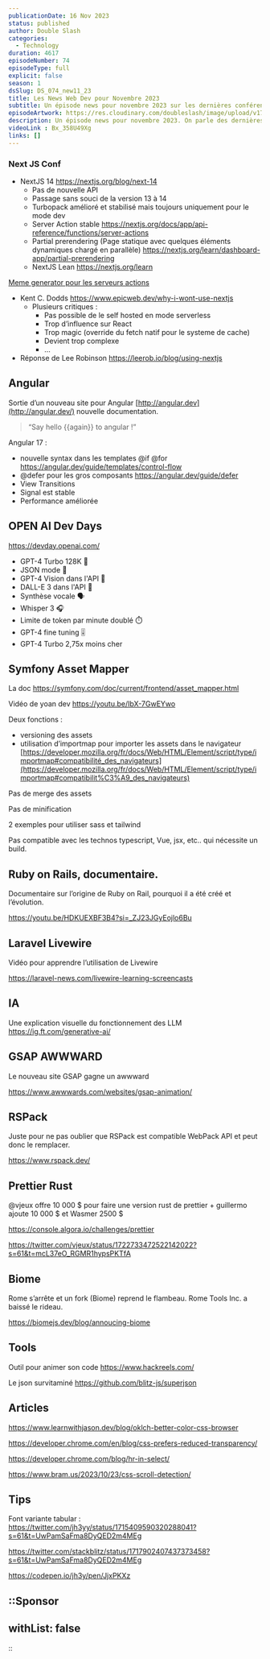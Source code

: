 ```yaml
---
publicationDate: 16 Nov 2023
status: published
author: Double Slash
categories:
  - Technology
duration: 4617
episodeNumber: 74
episodeType: full
explicit: false
season: 1
dsSlug: DS_074_new11_23
title: Les News Web Dev pour Novembre 2023
subtitle: Un épisode news pour novembre 2023 sur les dernières conférences et des tips CSS.
episodeArtwork: https://res.cloudinary.com/doubleslash/image/upload/v1700291224/ec4f4ef3-ad08-4945-8aab-cae563411170_nabun7.jpg
description: Un épisode news pour novembre 2023. On parle des dernières conférences en cette fin d'année, la Next JS Conf, Open AI. Mais aussi le retour en force d'Angular. Et aussi des tools et des tips CSS.
videoLink : Bx_358U49Xg
links: []
---
```

### Next JS Conf

- NextJS 14 https://nextjs.org/blog/next-14
    - Pas de nouvelle API
    - Passage sans souci de la version 13 à 14
    - Turbopack amélioré et stabilisé mais toujours uniquement pour le mode dev
    - Server Action stable https://nextjs.org/docs/app/api-reference/functions/server-actions
    - Partial prerendering (Page statique avec quelques éléments dynamiques chargé en parallèle) https://nextjs.org/learn/dashboard-app/partial-prerendering
    - NextJS Lean https://nextjs.org/learn

[Meme generator pour les serveurs actions](https://samgen.vercel.app/GYVwdgxgLglg9mABAITnA1gWwIYCd0AUA3ogM4A2IA5ogL4CUiRAUIorgKZQi5IGttEAHgBGIKFAQDBiYHFyYAgtHhgAvEWykAnpEQFGagHxNpMxACIQpDmQ64AbvYsBuMzOwB3bDChkAjuQABgCSAHIAygCiAEoAKojhcQDyKGhYeOik%2BhTUjABqigAyAKpREfoAJES5VAwuQW7mdLRmRu7CqBg4%2BCEQCIgA9O0yQoNiEggjiPTMtEA)

- Kent C. Dodds https://www.epicweb.dev/why-i-wont-use-nextjs
    - Plusieurs critiques :
        - Pas possible de le self hosted en mode serverless
        - Trop d’influence sur React
        - Trop magic (override du fetch natif pour le systeme de cache)
        - Devient trop complexe
        - …
- Réponse de Lee Robinson https://leerob.io/blog/using-nextjs

## Angular

Sortie d’un nouveau site pour Angular [http://angular.dev](http://angular.dev/) nouvelle documentation.

> “Say hello {{again}} to angular !”
>

Angular 17 :

- nouvelle syntax dans les templates @if @for https://angular.dev/guide/templates/control-flow
- @defer pour les gros composants https://angular.dev/guide/defer
- View Transitions
- Signal est stable
- Performance améliorée


## OPEN AI Dev Days

https://devday.openai.com/

- GPT-4 Turbo 128K 🚀
- JSON mode 🧩
- GPT-4 Vision dans l'API 👀
- DALL-E 3 dans l'API 🎨
- Synthèse vocale 🗣️
- Whisper 3 🎧
- Limite de token par minute doublé ⏱️
- GPT-4 fine tuning 🎚️
- GPT-4 Turbo 2,75x moins cher

## Symfony Asset Mapper

La doc https://symfony.com/doc/current/frontend/asset_mapper.html

Vidéo de yoan dev https://youtu.be/IbX-7GwEYwo

Deux fonctions :

- versioning des assets
- utilisation d’importmap pour importer les assets dans le navigateur [https://developer.mozilla.org/fr/docs/Web/HTML/Element/script/type/importmap#compatibilité_des_navigateurs](https://developer.mozilla.org/fr/docs/Web/HTML/Element/script/type/importmap#compatibilit%C3%A9_des_navigateurs)

Pas de merge des assets

Pas de minification

2 exemples pour utiliser sass et tailwind

Pas compatible avec les technos typescript, Vue, jsx, etc.. qui nécessite un build.

## Ruby on Rails, documentaire.

Documentaire sur l’origine de Ruby on Rail, pourquoi il a été créé et l’évolution.

https://youtu.be/HDKUEXBF3B4?si=_ZJ23JGyEojlo6Bu

## Laravel Livewire

Vidéo pour apprendre l’utilisation de Livewire

https://laravel-news.com/livewire-learning-screencasts

## IA

Une explication visuelle du fonctionnement des LLM
https://ig.ft.com/generative-ai/

## GSAP AWWWARD

Le nouveau site GSAP gagne un awwward

https://www.awwwards.com/websites/gsap-animation/

## RSPack

Juste pour ne pas oublier que RSPack est compatible WebPack API et peut donc le remplacer.

https://www.rspack.dev/

## Prettier Rust

@vjeux offre 10 000 $ pour faire une version rust de prettier + guillermo ajoute 10 000 $ et Wasmer 2500 $

https://console.algora.io/challenges/prettier

https://twitter.com/vjeux/status/1722733472522142022?s=61&t=mcL37eO_RGMR1hypsPKTfA

## Biome

Rome s’arrête et un fork (Biome) reprend le flambeau. Rome Tools Inc. a baissé le rideau.

https://biomejs.dev/blog/annoucing-biome

## Tools

Outil pour animer son code https://www.hackreels.com/

Le json survitaminé https://github.com/blitz-js/superjson

## Articles

https://www.learnwithjason.dev/blog/oklch-better-color-css-browser

https://developer.chrome.com/en/blog/css-prefers-reduced-transparency/

https://developer.chrome.com/blog/hr-in-select/

https://www.bram.us/2023/10/23/css-scroll-detection/

## Tips

Font variante tabular : https://twitter.com/jh3yy/status/1715409590320288041?s=61&t=UwPamSaFma8DyQED2m4MEg

https://twitter.com/stackblitz/status/1717902407437373458?s=61&t=UwPamSaFma8DyQED2m4MEg

https://codepen.io/jh3y/pen/JjxPKXz

::Sponsor
---
withList: false
---
::

